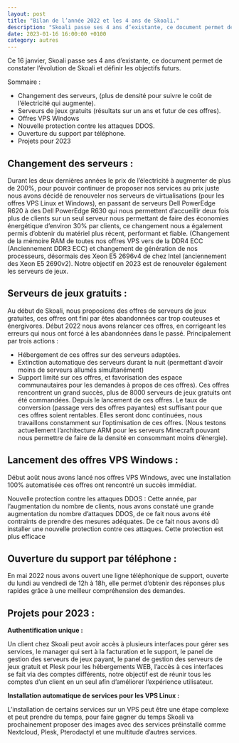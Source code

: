 ```yaml
---
layout: post
title: "Bilan de l’année 2022 et les 4 ans de Skoali."
description: "Skoali passe ses 4 ans d’existante, ce document permet de constater l’évolution de Skoali et définir les objectifs futurs."
date: 2023-01-16 16:00:00 +0100
category: autres
---
```


Ce 16 janvier, Skoali passe ses 4 ans d’existante, ce document permet de constater l’évolution de Skoali et définir les objectifs futurs.

Sommaire :
-	Changement des serveurs, (plus de densité pour suivre le coût de l’électricité qui augmente).
-	Serveurs de jeux gratuits (résultats sur un ans et futur de ces offres).
-	Offres VPS Windows
-	Nouvelle protection contre les attaques DDOS.
-	Ouverture du support par téléphone.
-	Projets pour 2023

## Changement des serveurs :

Durant les deux dernières années le prix de l’électricité à augmenter de plus de 200%, pour pouvoir continuer de proposer nos services au prix juste nous avons décidé de renouveler nos serveurs de virtualisations (pour les offres VPS Linux et Windows), en passant de serveurs Dell PowerEdge R620 à des Dell PowerEdge R630 qui nous permettent d’accueillir deux fois plus de clients sur un seul serveur nous permettant de faire des économies énergétique d’environ 30% par clients, ce changement nous a également permis d’obtenir du matériel plus récent, performant et fiable. (Changement de la mémoire RAM de toutes nos offres VPS vers de la DDR4 ECC (Anciennement DDR3 ECC) et changement de génération de nos processeurs, désormais des Xeon E5 2696v4 de chez Intel (anciennement des Xeon E5 2690v2).
Notre objectif en 2023 est de renouveler également les serveurs de jeux.

## Serveurs de jeux gratuits :

Au début de Skoali, nous proposions des offres de serveurs de jeux gratuites, ces offres ont fini par êtes abandonnées car trop couteuses et énergivores.
Début 2022 nous avons relancer ces offres, en corrigeant les erreurs qui nous ont forcé à les abandonnées dans le passé. Principalement par trois actions :
-	Hébergement de ces offres sur des serveurs adaptées.
-	Extinction automatique des serveurs durant la nuit (permettant d’avoir moins de serveurs allumés simultanément)
-	Support limité sur ces offres, et favorisation des espace communautaires pour les demandes à propos de ces offres).
Ces offres rencontrent un grand succès, plus de 8000 serveurs de jeux gratuits ont été commandées. Depuis le lancement de ces offres.
Le taux de conversion (passage vers des offres payantes) est suffisant pour que ces offres soient rentables. Elles seront donc continuées, nous travaillons constamment sur l’optimisation de ces offres. (Nous testons actuellement l’architecture ARM pour les serveurs Minecraft pouvant nous permettre de faire de la densité en consommant moins d’énergie).

## Lancement des offres VPS Windows :

Début août nous avons lancé nos offres VPS Windows, avec une installation 100% automatisée ces offres ont rencontré un succès immédiat. 

Nouvelle protection contre les attaques DDOS :
Cette année, par l’augmentation du nombre de clients, nous avons constaté une grande augmentation du nombre d’attaques DDOS, de ce fait nous avons été contraints de prendre des mesures adéquates. De ce fait nous avons dû installer une nouvelle protection contre ces attaques. Cette protection est plus efficace 

## Ouverture du support par téléphone :

En mai 2022 nous avons ouvert une ligne téléphonique de support, ouverte du lundi au vendredi de 12h à 18h, elle permet d’obtenir des réponses plus rapides grâce à une meilleur compréhension des demandes.

## Projets pour 2023 :

__Authentification unique :__

Un client chez Skoali peut avoir accès à plusieurs interfaces pour gérer ses services, le manager qui sert à la facturation et le support, le panel de gestion des serveurs de jeux payant, le panel de gestion des serveurs de jeux gratuit et Plesk pour les hébergements WEB, l’accès à ces interfaces se fait via des comptes différents, notre objectif est de réunir tous les comptes d’un client en un seul afin d’améliorer l’expérience utilisateur.

__Installation automatique de services pour les VPS Linux :__

L’installation de certains services sur un VPS peut être une étape complexe et peut prendre du temps, pour faire gagner du temps Skoali va prochainement proposer des images avec des services préinstallé comme Nextcloud, Plesk, Pterodactyl et une multitude d’autres services.
